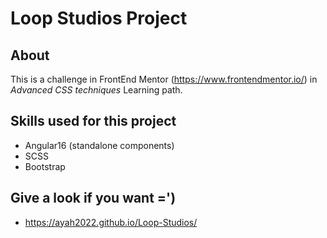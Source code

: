 # Loop Studios Project

## About

This is a challenge in FrontEnd Mentor (https://www.frontendmentor.io/) in *Advanced CSS techniques* Learning path.


## Skills used for this project

- Angular16  (standalone components)
- SCSS
- Bootstrap

## Give a look if you want =')
- https://ayah2022.github.io/Loop-Studios/
